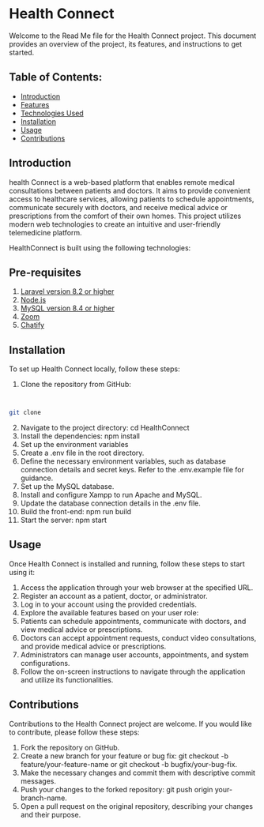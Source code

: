 # Health Connect

Welcome to the Read Me file for the Health Connect project. This document provides an overview of the project, its features, and instructions to get started.

## Table of Contents:

- [Introduction](#introduction)
- [Features](#features)
- [Technologies Used](#technologies_used)
- [Installation](#installation)
- [Usage](#usage)
- [Contributions](#contributions)

## Introduction
   
health Connect is a web-based platform that enables remote medical consultations between patients and doctors. It aims to provide convenient access to healthcare services, allowing patients to schedule appointments, communicate securely with doctors, and receive medical advice or prescriptions from the comfort of their own homes. This project utilizes modern web technologies to create an intuitive and user-friendly telemedicine platform.

   
HealthConnect is built using the following technologies:

 ## Pre-requisites
 
1. [Laravel version 8.2 or higher](https://laravel.com/docs/4.2) 
2. [Node.js](https://nodejs.org/en/download)
3. [MySQL version 8.4 or higher](https://www.apachefriends.org/download.html)
4. [Zoom](https://zoom.us/download)
5. [Chatify](https://chatify.munafio.com/)

## Installation
   
To set up Health Connect locally, follow these steps:

1. Clone the repository from GitHub:

```bash


git clone
``` 
2. Navigate to the project directory:  cd HealthConnect
3. Install the dependencies: npm install
4. Set up the environment variables
5. Create a .env file in the root directory.
6. Define the necessary environment variables, such as database connection details and secret keys. Refer to the .env.example file for guidance.
7. Set up the MySQL database.
8. Install and configure Xampp to run Apache and MySQL.
9. Update the database connection details in the .env file.
10. Build the front-end: npm run build
11. Start the server: npm start

## Usage
Once Health Connect is installed and running, follow these steps to start using it:

1. Access the application through your web browser at the specified URL.
2. Register an account as a patient, doctor, or administrator.
3. Log in to your account using the provided credentials.
4. Explore the available features based on your user role:
5. Patients can schedule appointments, communicate with doctors, and view medical advice or prescriptions.
6. Doctors can accept appointment requests, conduct video consultations, and provide medical advice or prescriptions.
7. Administrators can manage user accounts, appointments, and system configurations.
8. Follow the on-screen instructions to navigate through the application and utilize its functionalities.

## Contributions
Contributions to the Health Connect project are welcome. If you would like to contribute, please follow these steps:

1. Fork the repository on GitHub.
2. Create a new branch for your feature or bug fix: git checkout -b feature/your-feature-name or git checkout -b bugfix/your-bug-fix.
3. Make the necessary changes and commit them with descriptive commit messages.
4. Push your changes to the forked repository: git push origin your-branch-name.
5. Open a pull request on the original repository, describing your changes and their purpose.






